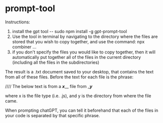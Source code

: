 # prompt-tool

Instructions:
1. install the gpt tool  --  sudo npm install -g gpt-prompt-tool
2. Use the tool in terminal by navigating to the directory where the files are stored that you wish to copy together, and use the command:
npx combiner <file1> <file2> <file3> ...
3. if you don't specify the files you would like to copy together, then it will automatically put together all of the files in the current directory (including all the files in the subdirectories)

The result is a .txt document saved to your desktop, that contains the text from all of these files. Before the text for each file is the phrase:

//// The below text is from a ___x_____ file from ____y___

where x is the file type (i.e. .js), and y is the directory from where the file came.



When prompting chatGPT, you can tell it beforehand that each of the files in your code is separated by that specific phrase.
